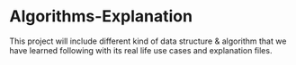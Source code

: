 # Algorithms-Explanation
This project will include different kind of data structure &amp; algorithm that we have learned following with its real life use cases and explanation files.
